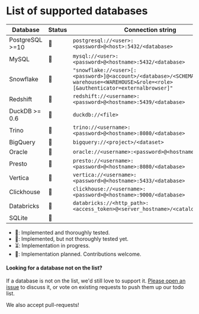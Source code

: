 # List of supported databases

| Database      | Status | Connection string |
|---------------|-------------------------------------------------------------------------------------------------------------------------------------|--------|
| PostgreSQL >=10 |  💚    | `postgresql://<user>:<password>@<host>:5432/<database>`          |
| MySQL         |  💚    | `mysql://<user>:<password>@<hostname>:5432/<database>`             |
| Snowflake     |  💚    | `"snowflake://<user>[:<password>]@<account>/<database>/<SCHEMA>?warehouse=<WAREHOUSE>&role=<role>[&authenticator=externalbrowser]"` |
| Redshift      |  💚    | `redshift://<username>:<password>@<hostname>:5439/<database>`    |
| DuckDB >= 0.6       |  💚    | `duckdb://<file>`  |
| Trino         |  💚    | `trino://<username>:<password>@<hostname>:8080/<database>`      |
| BigQuery      |  💛    | `bigquery://<project>/<dataset>`                                |
| Oracle        |  💛    | `oracle://<username>:<password>@<hostname>/database`            |
| Presto        |  💛    | `presto://<username>:<password>@<hostname>:8080/<database>`     |
| Vertica       |  💛    | `vertica://<username>:<password>@<hostname>:5433/<database>`   |
| Clickhouse    |  💛    | `clickhouse://<username>:<password>@<hostname>:9000/<database>` |
| Databricks    |  💛    | `databricks://<http_path>:<access_token>@<server_hostname>/<catalog>/<schema>`     |
| SQLite        |  📝    |                                                                                                                                     |

* 💚: Implemented and thoroughly tested.
* 💛: Implemented, but not thoroughly tested yet.
* ⏳: Implementation in progress.
* 📝: Implementation planned. Contributions welcome.


#### Looking for a database not on the list?
If a database is not on the list, we'd still love to support it. [Please open an issue](https://github.com/erezsh/reladiff/issues) to discuss it, or vote on existing requests to push them up our todo list.

We also accept pull-requests!
